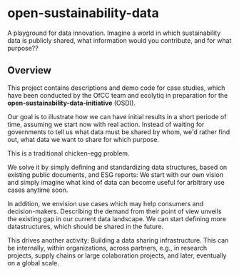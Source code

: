 # open-sustainability-data
A playground for data innovation. Imagine a world in which sustainability data is publicly shared, what information would you contribute, and for what purpose??

## Overview
This project contains descriptions and demo code for case studies, which have been conducted by
the OfCC team and ecolytiq in preparation for the __open-sustainability-data-initiative__ (OSDI).

Our goal is to illustrate how we can have initial results in a short periode of time, assuming we start 
now with real action. Instead of waiting for governments to tell us what data must be shared by whom,
we'd rather find out, what data we want to share for which purpose.

This is a traditional chicken-egg problem. 

We solve it by simply defining and standardizing data structures, based on existing public documents, 
and ESG reports: We start with our own vision and simply imagine what kind of data can become useful 
for arbitrary use cases anytime soon.

In addition, we envision use cases which may help consumers and decision-makers. Describing the
demand from their point of view unveils the existing gap in our current data landscape. We can start defining
more datastructures, which should be shared in the future.

This drives another activity: Building a data sharing infrastructure. This can be internally, within organizations,
across partners, e.g., in research projects, supply chains or large colaboration projects, and later, eventually on a global scale.